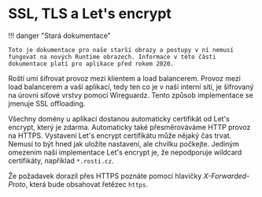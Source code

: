 # SSL, TLS a Let's encrypt

!!! danger "Stará dokumentace"

    Toto je dokumentace pro naše starší obrazy a postupy v ní nemusí fungovat na nových Runtime obrazech. Informace v této části dokumentace platí pro aplikace před rokem 2020.

Roští umí šifrovat provoz mezi klientem a load balancerem. Provoz mezi load
balancerem a vaší aplikací, tedy ten co je v naší interní síti, je šifrovaný
na úrovni síťové vrstvy pomocí Wireguardz. Tento způsob implementace se
jmenuje SSL offloading.

Všechny domény u aplikací dostanou automaticky certifikát od Let's encrypt,
který je zdarma. Automaticky také přesměrováváme HTTP provoz na HTTPS.
Vystavení Let's encrypt certifikátu může nějaký čas trvat. Nemusí to být hned
jak uložíte nastavení, ale chvilku počkejte. Jediným omezením naší implementace
Let's encrypt je, že nepodporuje wildcard certifikáty, například `*.rosti.cz`.

Že požadavek dorazil přes HTTPS poznáte pomocí hlavičky *X-Forwarded-Proto*, která
bude obsahovat řetězec `https`.
